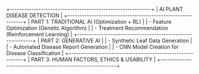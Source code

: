 +-----------------------------------------------------------+
|                 AI PLANT DISEASE DETECTION                |
+-----------------------------------------------------------+
|   PART 1: TRADITIONAL AI (Optimization + RL)              |
|   - Feature Optimization (Genetic Algorithm)              |
|   - Treatment Recommendation (Reinforcement Learning)     |
+-----------------------------------------------------------+
|   PART 2: GENERATIVE AI                                   |
|   - Synthetic Leaf Data Generation                        |
|   - Automated Disease Report Generation                   |
|   - CNN Model Creation for Disease Classification         |
+-----------------------------------------------------------+
|   PART 3: HUMAN FACTORS, ETHICS & USABILITY               |
+-----------------------------------------------------------+
